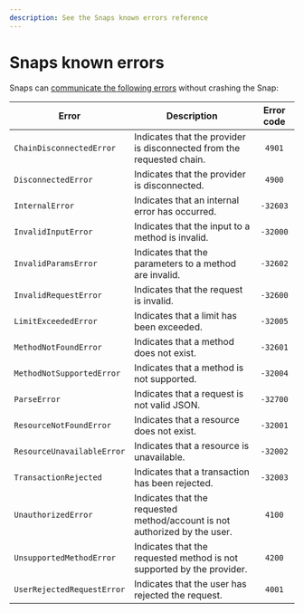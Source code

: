 ```yaml
---
description: See the Snaps known errors reference
---
```


# Snaps known errors

Snaps can [communicate the following errors](../how-to/communicate-errors.md) without crashing the Snap:

| Error                      | Description                                                                | Error code |
|----------------------------|----------------------------------------------------------------------------|:----------:|
| `ChainDisconnectedError`   | Indicates that the provider is disconnected from the requested chain.      |   `4901`   |
| `DisconnectedError`        | Indicates that the provider is disconnected.                               |   `4900`   |
| `InternalError`            | Indicates that an internal error has occurred.                             |  `-32603`  |
| `InvalidInputError`        | Indicates that the input to a method is invalid.                           |  `-32000`  |
| `InvalidParamsError`       | Indicates that the parameters to a method are invalid.                     |  `-32602`  |
| `InvalidRequestError`      | Indicates that the request is invalid.                                     |  `-32600`  |
| `LimitExceededError`       | Indicates that a limit has been exceeded.                                  |  `-32005`  |
| `MethodNotFoundError`      | Indicates that a method does not exist.                                    |  `-32601`  |
| `MethodNotSupportedError`  | Indicates that a method is not supported.                                  |  `-32004`  |
| `ParseError`               | Indicates that a request is not valid JSON.                                |  `-32700`  |
| `ResourceNotFoundError`    | Indicates that a resource does not exist.                                  |  `-32001`  |
| `ResourceUnavailableError` | Indicates that a resource is unavailable.                                  |  `-32002`  |
| `TransactionRejected`      | Indicates that a transaction has been rejected.                            |  `-32003`  |
| `UnauthorizedError`        | Indicates that the requested method/account is not authorized by the user. |   `4100`   |
| `UnsupportedMethodError`   | Indicates that the requested method is not supported by the provider.      |   `4200`   |
| `UserRejectedRequestError` | Indicates that the user has rejected the request.                          |   `4001`   |
